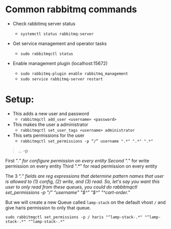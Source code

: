 # Common rabbitmq commands

* Check rabbitmq server status
	- `systemctl status rabbitmq-server`

* Get service management and operator tasks
	- `sudo rabbitmqctl status`

* Enable management plugin (localhost:15672)
	- `sudo rabbitmq-plugin enable rabbitmq_management`
	- `sudo service rabbitmq-server restart`

# Setup:

* This adds a new user and password
	- `rabbitmqctl add_user <username> <password>`
* This makes the user a administrator
	- `rabbitmqctl set_user_tags <username> administrator`
* This sets permissions for the user
	- `rabbitmqctl set_permissions -p “/” username ".*" ".*" ".*"`
> … -p <vhost> <username> <conf> <write> <read>

First  ".*" for configure permission on every entity
Second ".*" for write permission on every entity
Third  ".*" for read permission on every entity


The 3 “.*” fields are reg expressions that determine pattern names that user is allowed to 
(1) config, (2) write, and (3) read. So, let's say you want this user to only read from these queues, you could do rabbitmqctl set_permissions -p "/" "username" "$^" "$^" "^cart-order.*"

But we will create a new Queue called `lamp-stack` on the default vhost `/` and give haris permission to only that queue.

`sudo rabbitmqctl set_permissions -p / haris "^lamp-stack-.*" "^lamp-stack-.*" "^lamp-stack-.*"`

